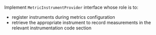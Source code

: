 Implement `MetricInstrumentProvider` interface whose role is to:
- register instruments during metrics configuration
- retrieve the appropriate instrument to record measurements in the relevant instrumentation code section
